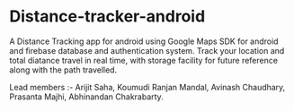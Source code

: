 # Distance-tracker-android
A Distance Tracking app for android using Google Maps SDK for android and firebase database and authentication system.
Track your location and total diatance travel in real time, with storage facility for future reference along with the path travelled.

Lead members :- 
Arijit Saha, 
Koumudi Ranjan Mandal,
Avinash Chaudhary,
Prasanta Majhi,
Abhinandan Chakrabarty.
